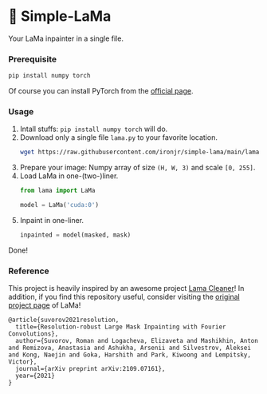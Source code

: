 # 🦙 Simple-LaMa

Your LaMa inpainter in a single file.

### Prerequisite

```bash
pip install numpy torch
```
Of course you can install PyTorch from the [official page](https://pytorch.org/get-started/locally/).

### Usage

1. Intall stuffs: `pip install numpy torch` will do.
2. Download only a single file `lama.py` to your favorite location.
    ```bash
    wget https://raw.githubusercontent.com/ironjr/simple-lama/main/lama.py
    ```
3. Prepare your image: Numpy array of size `(H, W, 3)` and scale `[0, 255]`.
4. Load LaMa in one-(two-)liner.
    ```python
    from lama import LaMa
    
    model = LaMa('cuda:0')
    ```
5. Inpaint in one-liner.
   ```python
   inpainted = model(masked, mask)
   ```

Done!

### Reference

This project is heavily inspired by an awesome project [Lama Cleaner](https://github.com/Sanster/lama-cleaner)!
In addition, if you find this repository useful, consider visiting the [original project page](https://github.com/advimman/lama) of LaMa!

```
@article{suvorov2021resolution,
  title={Resolution-robust Large Mask Inpainting with Fourier Convolutions},
  author={Suvorov, Roman and Logacheva, Elizaveta and Mashikhin, Anton and Remizova, Anastasia and Ashukha, Arsenii and Silvestrov, Aleksei and Kong, Naejin and Goka, Harshith and Park, Kiwoong and Lempitsky, Victor},
  journal={arXiv preprint arXiv:2109.07161},
  year={2021}
}
```
